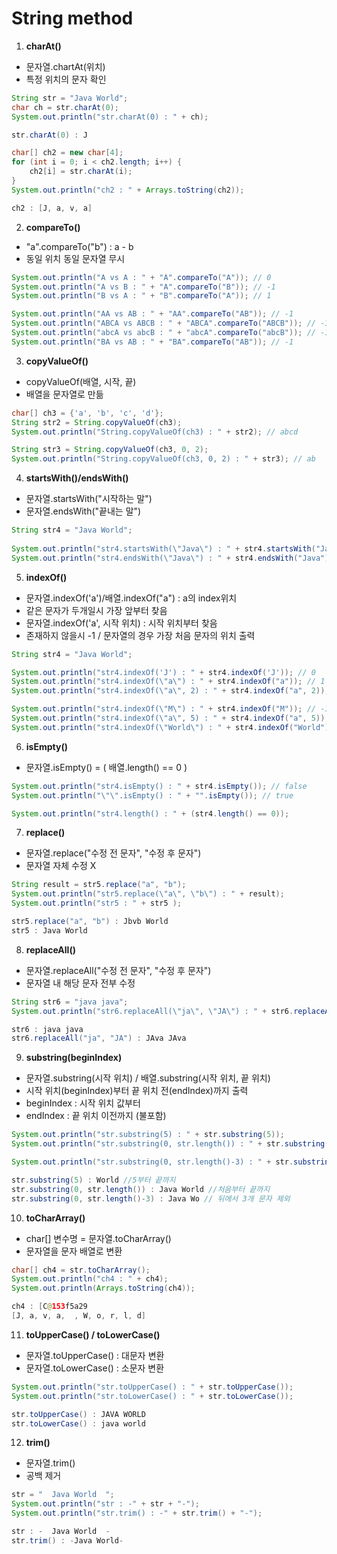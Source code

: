 # String method

1. **charAt()**
- 문자열.chartAt(위치)
- 특정 위치의 문자 확인
```java
String str = "Java World";
char ch = str.charAt(0);
System.out.println("str.charAt(0) : " + ch);
```
```java
str.charAt(0) : J
```
```java
char[] ch2 = new char[4];
for (int i = 0; i < ch2.length; i++) {
	ch2[i] = str.charAt(i);
}
System.out.println("ch2 : " + Arrays.toString(ch2));
```
```java
ch2 : [J, a, v, a]
```

2. **compareTo()**
- "a".compareTo("b") : a - b
- 동일 위치 동일 문자열 무시
```java
System.out.println("A vs A : " + "A".compareTo("A")); // 0
System.out.println("A vs B : " + "A".compareTo("B")); // -1
System.out.println("B vs A : " + "B".compareTo("A")); // 1
```
```java
System.out.println("AA vs AB : " + "AA".compareTo("AB")); // -1
System.out.println("ABCA vs ABCB : " + "ABCA".compareTo("ABCB")); // -1
System.out.println("abcA vs abcB : " + "abcA".compareTo("abcB")); // -1
System.out.println("BA vs AB : " + "BA".compareTo("AB")); // -1
```

3. **copyValueOf()**
- copyValueOf(배열, 시작, 끝)
- 배열을 문자열로 만듦
```java
char[] ch3 = {'a', 'b', 'c', 'd'};
String str2 = String.copyValueOf(ch3);
System.out.println("String.copyValueOf(ch3) : " + str2); // abcd
```
```java
String str3 = String.copyValueOf(ch3, 0, 2);
System.out.println("String.copyValueOf(ch3, 0, 2) : " + str3); // ab
```		

4. **startsWith()/endsWith()**
- 문자열.startsWith("시작하는 말")
- 문자열.endsWith("끝내는 말")
```java
String str4 = "Java World";
		
System.out.println("str4.startsWith(\"Java\") : " + str4.startsWith("Java")); // true
System.out.println("str4.endsWith(\"Java\") : " + str4.endsWith("Java")); // false
```

5. **indexOf()**
- 문자열.indexOf('a')/배열.indexOf("a") : a의 index위치
- 같은 문자가 두개일시 가장 앞부터 찾음
- 문자열.indexOf('a', 시작 위치) : 시작 위치부터 찾음
- 존재하지 않을시 -1 / 문자열의 경우 가장 처음 문자의 위치 출력
```java
String str4 = "Java World";

System.out.println("str4.indexOf('J') : " + str4.indexOf('J')); // 0
System.out.println("str4.indexOf(\"a\") : " + str4.indexOf("a")); // 1
System.out.println("str4.indexOf(\"a\", 2) : " + str4.indexOf("a", 2)); // 3

System.out.println("str4.indexOf(\"M\") : " + str4.indexOf("M")); // -1
System.out.println("str4.indexOf(\"a\", 5) : " + str4.indexOf("a", 5)); // -1
System.out.println("str4.indexOf(\"World\") : " + str4.indexOf("World")); // 5
```	

6. **isEmpty()**
- 문자열.isEmpty() = ( 배열.length() == 0 )
```java
System.out.println("str4.isEmpty() : " + str4.isEmpty()); // false
System.out.println("\"\".isEmpty() : " + "".isEmpty()); // true

System.out.println("str4.length() : " + (str4.length() == 0));
```		

7. **replace()**
- 문자열.replace("수정 전 문자", "수정 후 문자")
- 문자열 자체 수정 X
```java
String result = str5.replace("a", "b");
System.out.println("str5.replace(\"a\", \"b\") : " + result);
System.out.println("str5 : " + str5 );
```
```java
str5.replace("a", "b") : Jbvb World
str5 : Java World
```

8. **replaceAll()**
- 문자열.replaceAll("수정 전 문자", "수정 후 문자")
- 문자열 내 해당 문자 전부 수정
```java
String str6 = "java java";
System.out.println("str6.replaceAll(\"ja\", \"JA\") : " + str6.replaceAll("ja", "JA"));
```
```java
str6 : java java
str6.replaceAll("ja", "JA") : JAva JAva
```

9. **substring(beginIndex)**
- 문자열.substring(시작 위치) / 배열.substring(시작 위치, 끝 위치)
- 시작 위치(beginIndex)부터 끝 위치 전(endIndex)까지 출력
- beginIndex : 시작 위치 값부터
- endIndex : 끝 위치 이전까지 (불포함)
```java
System.out.println("str.substring(5) : " + str.substring(5));
System.out.println("str.substring(0, str.length()) : " + str.substring(0, str.length()));

System.out.println("str.substring(0, str.length()-3) : " + str.substring(0, str.length()-3));
```
```java
str.substring(5) : World //5부터 끝까지
str.substring(0, str.length()) : Java World //처음부터 끝까지
str.substring(0, str.length()-3) : Java Wo // 뒤에서 3개 문자 제외
```

10. **toCharArray()**
- char[] 변수명 = 문자열.toCharArray()
- 문자열을 문자 배열로 변환
```java
char[] ch4 = str.toCharArray();
System.out.println("ch4 : " + ch4);
System.out.println(Arrays.toString(ch4));
```
```java
ch4 : [C@153f5a29
[J, a, v, a,  , W, o, r, l, d]
```

11. **toUpperCase() / toLowerCase()**
- 문자열.toUpperCase() : 대문자 변환
- 문자열.toLowerCase() : 소문자 변환
```java
System.out.println("str.toUpperCase() : " + str.toUpperCase());
System.out.println("str.toLowerCase() : " + str.toLowerCase());
```
```java
str.toUpperCase() : JAVA WORLD
str.toLowerCase() : java world
```

12. **trim()**
- 문자열.trim()
- 공백 제거
```java
str = "  Java World  ";
System.out.println("str : -" + str + "-");
System.out.println("str.trim() : -" + str.trim() + "-");
```
```java
str : -  Java World  -
str.trim() : -Java World-
```










